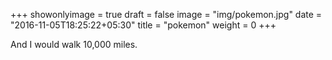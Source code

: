 +++
showonlyimage = true
draft = false
image = "img/pokemon.jpg"
date = "2016-11-05T18:25:22+05:30"
title = "pokemon"
weight = 0
+++

And I would walk 10,000 miles.

